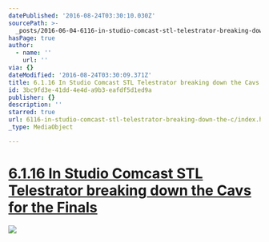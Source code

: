 ```yaml
---
datePublished: '2016-08-24T03:30:10.030Z'
sourcePath: >-
  _posts/2016-06-04-6116-in-studio-comcast-stl-telestrator-breaking-down-the-c.md
hasPage: true
author:
  - name: ''
    url: ''
via: {}
dateModified: '2016-08-24T03:30:09.371Z'
title: 6.1.16 In Studio Comcast STL Telestrator breaking down the Cavs for the Finals
id: 3bc9fd3e-41dd-4e4d-a9b3-eafdf5d1ed9a
publisher: {}
description: ''
starred: true
url: 6116-in-studio-comcast-stl-telestrator-breaking-down-the-c/index.html
_type: MediaObject

---
```

# [6.1.16 In Studio Comcast STL Telestrator breaking down the Cavs for the Finals][0]
![](https://s3-us-west-2.amazonaws.com/the-grid-img/p/d13d890195bfd235abecb8be25566bd791ba5707.jpg)

[0]: https://youtu.be/jmALzFgfhSE?t=25s "6.1.16"